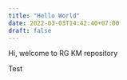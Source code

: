 ```yaml
---
title: "Hello World"
date: 2022-03-03T14:42:40+07:00
draft: false
---
```


Hi, welcome to RG KM repository

Test